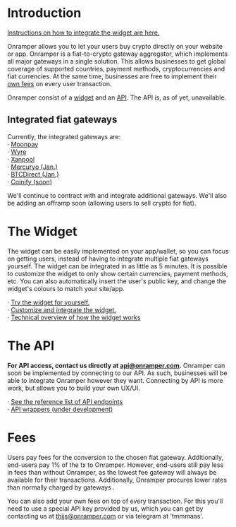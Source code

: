 # Introduction
[Instructions on how to integrate the widget are here.](./widget.md)

Onramper allows you to let your users buy crypto directly on your website or app. Onramper is a fiat-to-crypto gateway aggregator, which implements all major gateways in a single solution. This allows businesses to get global coverage of supported countries, payment methods, cryptocurrencies and fiat currencies. At the same time, businesses are free to implement their [own fees](#fees) on every user transaction.

Onramper consist of a [widget](#the-widget) and an [API](#the-api). The API is, as of yet, unavailable. 

## Integrated fiat gateways
Currently, the integrated gateways are:  
· <a href="https://moonpay.io" target="_blank">Moonpay</a>  
· <a href="https://sendwyre.com" target="_blank">Wyre</a>  
· <a href="https://xanpool.com/" target="_blank">Xanpool</a>  
· <a href="https://mercuryo.io/" target="_blank">Mercuryo (Jan.)</a>  
· <a href="https://btcdirect.eu/en-gb/" target="_blank">BTCDirect (Jan.)</a>  
· <a href="https://www.coinify.com/" target="_blank">Coinify (soon)</a>  

We'll continue to contract with and integrate additional gateways. We'll also be adding an offramp soon (allowing users to sell crypto for fiat).  


# The Widget
The widget can be easily implemented on your app/wallet, so you can focus on getting users, instead of having to integrate multiple fiat gateways yourself. The widget can be integrated in as little as 5 minutes. It is possible to customize the widget to only show certain currencies, payment methods, etc. You can also automatically insert the user's public key, and change the widget's colours to match your site/app.

· <a href="https://widget.onramper.dev" target="_blank">Try the widget for yourself.</a>  
· [Customize and integrate the widget.](./widget.md)  
· [Technical overview of how the widget works](https://github.com/onramper/widget/blob/dev/README.md)  
  
# The API
**For API access, contact us directly at <a href="mailto:api@onramper.com" target="_blank">api@onramper.com</a>.**
Onramper can soon be implemented by connecting to our API. As such, businesses will be able to integrate Onramper however they want. Connecting by API is more work, but allows you to build your own UX/UI.

· [See the reference list of API endpoints](./API-Reference.md)  
· [API wrappers (under development)](./apicontext.md)  
  
# Fees
Users pay fees for the conversion to the chosen fiat gateway. Additionally, end-users pay 1% of the tx to Onramper. However, end-users still pay less in fees than without Onramper, as the lowest fee gateway will always be available for their transactions. Additionally, Onramper procures lower rates than normally charged by gateways . 

You can also add your own fees on top of every transaction. For this you'll need to use a special API key provided by us, which you can get by contacting us at thijs@onramper.com or via telegram at 'tmmmaas'.

